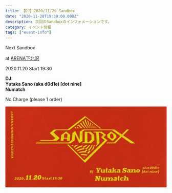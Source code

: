 ```yaml
---
title: 【DJ】2020/11/20 Sandbox
date: "2020-11-20T19:30:00.000Z"
description: 次回のSandboxのインフォメーションです。
category: イベント情報
tags: ["event-info"]
---
```


Next Sandbox

at [ARENA下北沢](http://twitter.com/arena_1111)

2020.11.20 Start 19:30 

**DJ:**<br/>
 **Yutaka Sano (aka d0d1e) [dot nine]**<br/>
 **Numatch**

No Charge (please 1 order)

![flyer](content/blog/20201120-sandbox/image.jpg)
